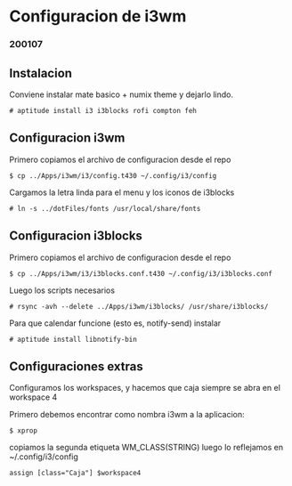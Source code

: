 # Configuracion de i3wm
### 200107

## Instalacion

Conviene instalar mate basico + numix theme y dejarlo lindo.
```
# aptitude install i3 i3blocks rofi compton feh
```

## Configuracion i3wm

Primero copiamos el archivo de configuracion desde el repo
```
$ cp ../Apps/i3wm/i3/config.t430 ~/.config/i3/config
``` 

Cargamos la letra linda para el menu y los iconos de i3blocks
```
# ln -s ../dotFiles/fonts /usr/local/share/fonts
```

## Configuracion i3blocks

Primero copiamos el archivo de configuracion desde el repo
```
$ cp ../Apps/i3wm/i3/i3blocks.conf.t430 ~/.config/i3/i3blocks.conf
```

Luego los scripts necesarios
```
# rsync -avh --delete ../Apps/i3wm/i3blocks/ /usr/share/i3blocks/
```

Para que calendar funcione (esto es, notify-send) instalar
```
# aptitude install libnotify-bin
```

## Configuraciones extras

Configuramos los workspaces, y hacemos que caja siempre se abra
en el workspace 4

Primero debemos encontrar como nombra i3wm a la aplicacion:
```
$ xprop
``` 
copiamos la segunda etiqueta WM_CLASS(STRING)
luego lo reflejamos en ~/.config/i3/config
```
assign [class="Caja"] $workspace4
```
